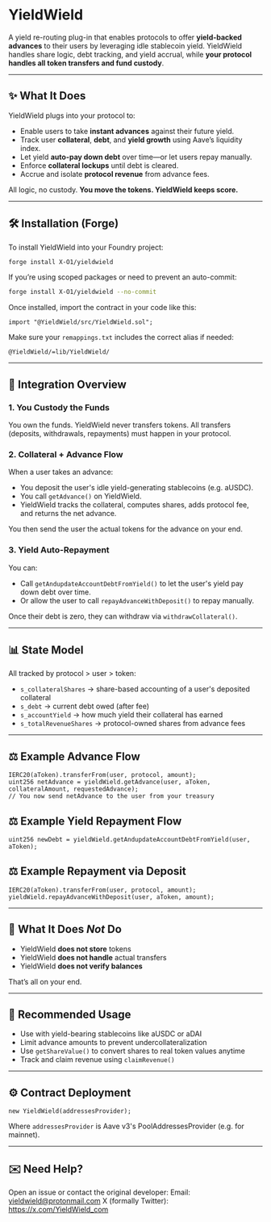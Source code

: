 # YieldWield

A yield re-routing plug-in that enables protocols to offer **yield-backed advances** to their users by leveraging idle stablecoin yield. YieldWield handles share logic, debt tracking, and yield accrual, while **your protocol handles all token transfers and fund custody**.

---

## ✨ What It Does

YieldWield plugs into your protocol to:

* Enable users to take **instant advances** against their future yield.
* Track user **collateral**, **debt**, and **yield growth** using Aave’s liquidity index.
* Let yield **auto-pay down debt** over time—or let users repay manually.
* Enforce **collateral lockups** until debt is cleared.
* Accrue and isolate **protocol revenue** from advance fees.

All logic, no custody.
**You move the tokens. YieldWield keeps score.**

---

## 🛠️ Installation (Forge)

To install YieldWield into your Foundry project:

```bash
forge install X-O1/yieldwield
```

If you’re using scoped packages or need to prevent an auto-commit:

```bash
forge install X-O1/yieldwield --no-commit
```

Once installed, import the contract in your code like this:

```solidity
import "@YieldWield/src/YieldWield.sol";
```

Make sure your `remappings.txt` includes the correct alias if needed:

```
@YieldWield/=lib/YieldWield/
```

---

## 🚀 Integration Overview

### 1. You Custody the Funds

You own the funds. YieldWield never transfers tokens. All transfers (deposits, withdrawals, repayments) must happen in your protocol.

### 2. Collateral + Advance Flow

When a user takes an advance:

* You deposit the user's idle yield-generating stablecoins (e.g. aUSDC).
* You call `getAdvance()` on YieldWield.
* YieldWield tracks the collateral, computes shares, adds protocol fee, and returns the net advance.

You then send the user the actual tokens for the advance on your end.

### 3. Yield Auto-Repayment

You can:

* Call `getAndupdateAccountDebtFromYield()` to let the user's yield pay down debt over time.
* Or allow the user to call `repayAdvanceWithDeposit()` to repay manually.

Once their debt is zero, they can withdraw via `withdrawCollateral()`.

---

## 📊 State Model

All tracked by protocol > user > token:

* `s_collateralShares` → share-based accounting of a user's deposited collateral
* `s_debt` → current debt owed (after fee)
* `s_accountYield` → how much yield their collateral has earned
* `s_totalRevenueShares` → protocol-owned shares from advance fees

---

## ⚖️ Example Advance Flow

```solidity
IERC20(aToken).transferFrom(user, protocol, amount);
uint256 netAdvance = yieldWield.getAdvance(user, aToken, collateralAmount, requestedAdvance);
// You now send netAdvance to the user from your treasury
```

## ⚖️ Example Yield Repayment Flow

```solidity
uint256 newDebt = yieldWield.getAndupdateAccountDebtFromYield(user, aToken);
```

## ⚖️ Example Repayment via Deposit

```solidity
IERC20(aToken).transferFrom(user, protocol, amount);
yieldWield.repayAdvanceWithDeposit(user, aToken, amount);
```

---

## 🚫 What It Does *Not* Do

* YieldWield **does not store** tokens
* YieldWield **does not handle** actual transfers
* YieldWield **does not verify balances**

That’s all on your end.

---

## 🌟 Recommended Usage

* Use with yield-bearing stablecoins like aUSDC or aDAI
* Limit advance amounts to prevent undercollateralization
* Use `getShareValue()` to convert shares to real token values anytime
* Track and claim revenue using `claimRevenue()`

---

## ⚙️ Contract Deployment

```solidity
new YieldWield(addressesProvider);
```

Where `addressesProvider` is Aave v3's PoolAddressesProvider (e.g. for mainnet).

---

## ✉️ Need Help?

Open an issue or contact the original developer: 
Email: yieldwield@protonmail.com
X (formally Twitter): https://x.com/YieldWield_com


